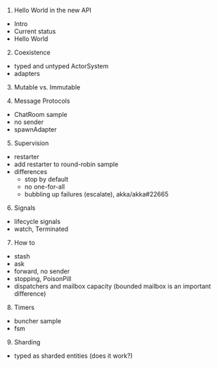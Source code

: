1. Hello World in the new API
- Intro
- Current status
- Hello World

2. Coexistence
- typed and untyped ActorSystem
- adapters

3. Mutable vs. Immutable

4. Message Protocols
- ChatRoom sample
- no sender
- spawnAdapter

5. Supervision
- restarter
- add restarter to round-robin sample
- differences
  - stop by default
  - no one-for-all
  - bubbling up failures (escalate), akka/akka#22665

6. Signals
- lifecycle signals
- watch, Terminated

7. How to
- stash
- ask
- forward, no sender
- stopping, PoisonPill
- dispatchers and mailbox capacity (bounded mailbox is an important difference)

8. Timers
- buncher sample
- fsm

9. Sharding
- typed as sharded entities (does it work?)